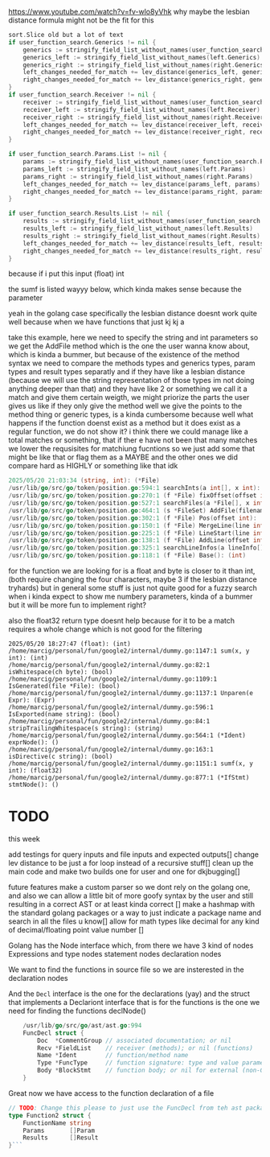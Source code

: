 https://www.youtube.com/watch?v=fv-wlo8yVhk
why maybe the lesbian distance formula might not be the fit for this

```go
sort.Slice old but a lot of text
if user_function_search.Generics != nil {
	generics := stringify_field_list_without_names(user_function_search.Generics)
	generics_left := stringify_field_list_without_names(left.Generics)
	generics_right := stringify_field_list_without_names(right.Generics)
	left_changes_needed_for_match += lev_distance(generics_left, generics)
	right_changes_needed_for_match += lev_distance(generics_right, generics)
}
if user_function_search.Receiver != nil {
	receiver := stringify_field_list_without_names(user_function_search.Receiver)
	receiver_left := stringify_field_list_without_names(left.Receiver)
	receiver_right := stringify_field_list_without_names(right.Receiver)
	left_changes_needed_for_match += lev_distance(receiver_left, receiver)
	right_changes_needed_for_match += lev_distance(receiver_right, receiver)
}

if user_function_search.Params.List != nil {
	params := stringify_field_list_without_names(user_function_search.Params)
	params_left := stringify_field_list_without_names(left.Params)
	params_right := stringify_field_list_without_names(right.Params)
	left_changes_needed_for_match += lev_distance(params_left, params)
	right_changes_needed_for_match += lev_distance(params_right, params)
}

if user_function_search.Results.List != nil {
	results := stringify_field_list_without_names(user_function_search.Results)
	results_left := stringify_field_list_without_names(left.Results)
	results_right := stringify_field_list_without_names(right.Results)
	left_changes_needed_for_match += lev_distance(results_left, results)
	right_changes_needed_for_match += lev_distance(results_right, results)
}

```

because if i put this input (float) int

the sumf is listed wayyy below, which kinda makes sense because the parameter 

yeah in the golang case specifically the lesbian distance doesnt work quite well because when we have functions that just kj kj a

take this example, here we need to specify the string and int parameters so we get the AddFile method which is the one the user wanna know about, which is kinda a bummer, but because of the existence of the method syntax we need to compare the methods types and generics types, param types and result types separatly and if they have like a lesbian distance (because we will use the string representation of those types im not doing anything deeper than that) and they have like 2 or something we call it a match and give them certain weigth, we might priorize the parts the user gives us like if they only give the method well we give the points to the method thing or generic types, is a kinda cumbersome because well what happens if the function doenst exist as a method but it does exist as a regular function, we do not show it? i think there we could manage like a total matches or something, that if ther e have not been that many matches we lower the requsisites for matchiung fucntions so we just add some that might be like that or flag them as a MAYBE and the other ones we did compare hard as HIGHLY or something like that idk
```go
2025/05/20 21:03:34 (string, int): (*File) 
/usr/lib/go/src/go/token/position.go:594:1 searchInts(a int[], x int): (int) 
/usr/lib/go/src/go/token/position.go:270:1 (f *File) fixOffset(offset int): (int) 
/usr/lib/go/src/go/token/position.go:527:1 searchFiles(a *File[], x int): (int) 
/usr/lib/go/src/go/token/position.go:464:1 (s *FileSet) AddFile(filename string, base, size int): (*File) 
/usr/lib/go/src/go/token/position.go:302:1 (f *File) Pos(offset int): (Pos) 
/usr/lib/go/src/go/token/position.go:150:1 (f *File) MergeLine(line int): () 
/usr/lib/go/src/go/token/position.go:225:1 (f *File) LineStart(line int): (Pos) 
/usr/lib/go/src/go/token/position.go:138:1 (f *File) AddLine(offset int): () 
/usr/lib/go/src/go/token/position.go:325:1 searchLineInfos(a lineInfo[], x int): (int) 
/usr/lib/go/src/go/token/position.go:118:1 (f *File) Base(): (int) 
```

for the function we are looking for is a float and byte is closer to it than int, (both require changing the four characters, maybe 3 if the lesbian distance tryhards) but in general some stuff is just not quite good for a fuzzy search when i kinda expect to show me numbery parameters, kinda of a bummer but it will be more fun to implement right?

also the float32 return type doesnt help because for it to be a match requires a whole change which is not good for the filtering
```console
2025/05/20 18:27:47 (float): (int) 
/home/marcig/personal/fun/google2/internal/dummy.go:1147:1 sum(x, y int): (int) 
/home/marcig/personal/fun/google2/internal/dummy.go:82:1 isWhitespace(ch byte): (bool) 
/home/marcig/personal/fun/google2/internal/dummy.go:1109:1 IsGenerated(file *File): (bool) 
/home/marcig/personal/fun/google2/internal/dummy.go:1137:1 Unparen(e Expr): (Expr) 
/home/marcig/personal/fun/google2/internal/dummy.go:596:1 IsExported(name string): (bool) 
/home/marcig/personal/fun/google2/internal/dummy.go:84:1 stripTrailingWhitespace(s string): (string) 
/home/marcig/personal/fun/google2/internal/dummy.go:564:1 (*Ident) exprNode(): () 
/home/marcig/personal/fun/google2/internal/dummy.go:163:1 isDirective(c string): (bool) 
/home/marcig/personal/fun/google2/internal/dummy.go:1151:1 sumf(x, y int): (float32) 
/home/marcig/personal/fun/google2/internal/dummy.go:877:1 (*IfStmt) stmtNode(): () 
```

# TODO

this week

add testings for query inputs and file inputs and expected outputs[]
change lev distance to be just a for loop instead of a recursive stuff[]
clean up the main code and make two builds one for user and one for dkjbugging[]

future features
make a custom parser so we dont rely on the golang one, and also we can allow a little bit of more goofy syntax by the user and still resulting in a correct AST or at least kinda correct []
make a hashmap with the standard golang packages or a way to just indicate a package name and search in all the files u know[]
allow for math types like decimal for any kind of decimal/floating point  value number []




Golang has the Node interface which, from there we have 3 kind of nodes
        Expressions and type nodes
        statement nodes
        declaration nodes

We want to find the functions in source file so we are insterested in the declaration nodes


And the `Decl` interface is the one for the declarations (yay) and the struct that implements a Declariont interface that is for the functions is the one we need for finding the functions
declNode()

```go
    /usr/lib/go/src/go/ast/ast.go:994
	FuncDecl struct {
		Doc  *CommentGroup // associated documentation; or nil
		Recv *FieldList    // receiver (methods); or nil (functions)
		Name *Ident        // function/method name
		Type *FuncType     // function signature: type and value parameters, results, and position of "func" keyword
		Body *BlockStmt    // function body; or nil for external (non-Go) function
	}
```

Great now we have access to the function declaration of a file

```go
// TODO: Change this please to just use the FuncDecl from teh ast package
type Function2 struct {
	FunctionName string
	Params       []Param
	Results      []Result
}```
